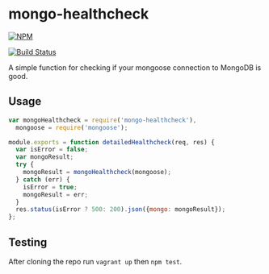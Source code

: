 # mongo-healthcheck

[![NPM](https://nodei.co/npm/mongo-healthcheck.png)](https://nodei.co/npm/mongo-healthcheck/)

[![Build Status](https://travis-ci.org/jeffcharles/mongo-healthcheck.svg?branch=master)](https://travis-ci.org/jeffcharles/mongo-healthcheck)

A simple function for checking if your mongoose connection to MongoDB is good.

## Usage

```javascript
var mongoHealthcheck = require('mongo-healthcheck'),
  mongoose = require('mongoose');

module.exports = function detailedHealthcheck(req, res) {
  var isError = false;
  var mongoResult;
  try {
    mongoResult = mongoHealthcheck(mongoose);
  } catch (err) {
    isError = true;
    mongoResult = err;
  }
  res.status(isError ? 500: 200).json({mongo: mongoResult});
};
```

## Testing

After cloning the repo run `vagrant up` then `npm test`.
